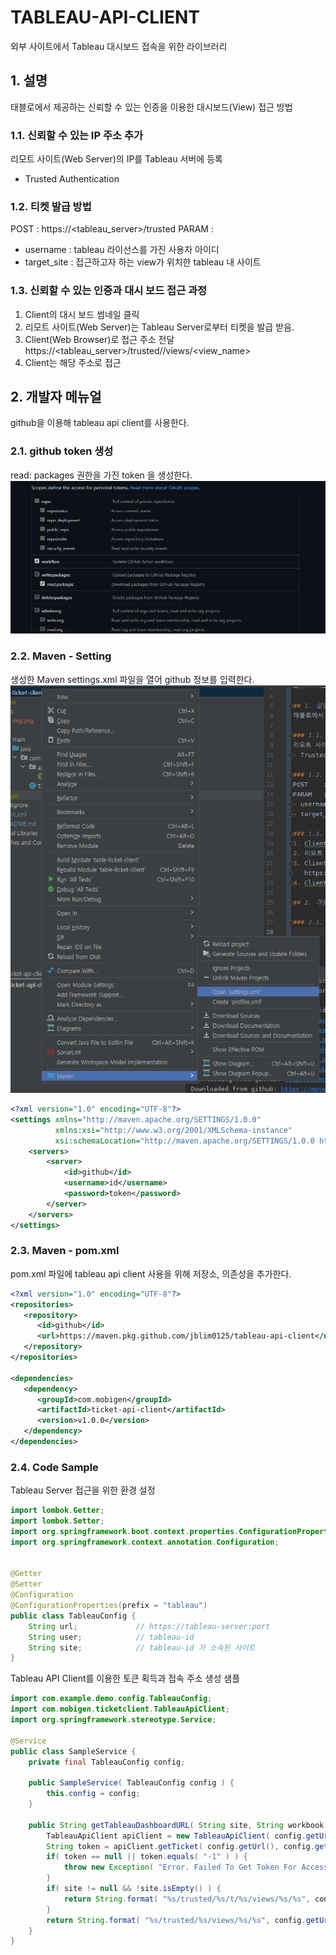 # TABLEAU-API-CLIENT

외부 사이트에서 Tableau 대시보드 접속을 위한 라이브러리 

## 1. 설명
태블로에서 제공하는 신뢰할 수 있는 인증을 이용한 대시보드(View) 접근 방법

### 1.1. 신뢰할 수 있는 IP 주소 추가
리모트 사이트(Web Server)의 IP를 Tableau 서버에 등록
- Trusted Authentication

### 1.2. 티켓 발급 방법
POST 	: https://<tableau_server>/trusted
PARAM 	:
- username 		: tableau 라이선스를 가진 사용자 아이디
- target_site 	: 접근하고자 하는 view가 위치한 tableau 내 사이트

### 1.3. 신뢰할 수 있는 인증과 대시 보드 접근 과정
1. Client의 대시 보드 썸네일 클릭
2. 리모트 사이트(Web Server)는 Tableau Server로부터 티켓을 발급 받음.
3. Client(Web Browser)로 접근 주소 전달
   https://<tableau_server>/trusted/<ticket>/views/<view_name>
4. Client는 해당 주소로 접근

## 2. 개발자 메뉴얼  

github을 이용해 tableau api client를 사용한다. 

### 2.1. github token 생성  

read: packages 권한을 가진 token 을 생성한다. 
![](doc/github-token-auth.png)

### 2.2. Maven - Setting
생성한 Maven settings.xml 파일을 열어 github 정보를 입력한다.
![](doc/setting-xml.png)

```xml
<?xml version="1.0" encoding="UTF-8"?>
<settings xmlns="http://maven.apache.org/SETTINGS/1.0.0"
          xmlns:xsi="http://www.w3.org/2001/XMLSchema-instance"
          xsi:schemaLocation="http://maven.apache.org/SETTINGS/1.0.0 http://maven.apache.org/xsd/settings-1.0.0.xsd">
    <servers>
        <server>
            <id>github</id>
            <username>id</username>
            <password>token</password>
        </server>
    </servers>
</settings>
```

### 2.3. Maven - pom.xml

pom.xml 파일에 tableau api client 사용을 위해 저장소, 의존성을 추가한다.

```xml
<?xml version="1.0" encoding="UTF-8"?>
<repositories>
   <repository>
      <id>github</id>
      <url>https://maven.pkg.github.com/jblim0125/tableau-api-client</url>
   </repository>
</repositories>

<dependencies>
   <dependency>
      <groupId>com.mobigen</groupId>
      <artifactId>ticket-api-client</artifactId>
      <version>v1.0.0</version>
   </dependency>
</dependencies>
```

### 2.4. Code Sample

Tableau Server 접근을 위한 환경 설정 
```java
import lombok.Getter;
import lombok.Setter;
import org.springframework.boot.context.properties.ConfigurationProperties;
import org.springframework.context.annotation.Configuration;


@Getter
@Setter
@Configuration
@ConfigurationProperties(prefix = "tableau")
public class TableauConfig {
    String url;             // https://tableau-server:port
    String user;            // tableau-id
    String site;            // tableau-id 가 소속된 사이트 
}
```

Tableau API Client를 이용한 토큰 획득과 접속 주소 생성 샘플  
```java
import com.example.demo.config.TableauConfig;
import com.mobigen.ticketclient.TableauApiClient;
import org.springframework.stereotype.Service;

@Service
public class SampleService {
    private final TableauConfig config;

    public SampleService( TableauConfig config ) {
        this.config = config;
    }

    public String getTableauDashboardURL( String site, String workbook, String view ) throws Exception {
        TableauApiClient apiClient = new TableauApiClient( config.getUrl() );
        String token = apiClient.getTicket( config.getUrl(), config.getSite() );
        if( token == null || token.equals( "-1" ) ) {
            throw new Exception( "Error. Failed To Get Token For Access Of Tableau Server" );
        }
        if( site != null && !site.isEmpty() ) {
            return String.format( "%s/trusted/%s/t/%s/views/%s/%s", config.getUrl(), token, site, workbook, view );
        }
        return String.format( "%s/trusted/%s/views/%s/%s", config.getUrl(), token, workbook, view );
    }
}
```